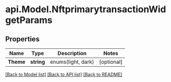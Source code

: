 # api.Model.NftprimarytransactionWidgetParams

## Properties

Name | Type | Description | Notes
------------ | ------------- | ------------- | -------------
**Theme** | **string** | enums(light, dark) | [optional] 

[[Back to Model list]](../README.md#documentation-for-models) [[Back to API list]](../README.md#documentation-for-api-endpoints) [[Back to README]](../README.md)

